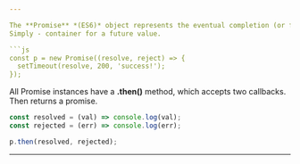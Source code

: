 ```yaml
---

The **Promise** *(ES6)* object represents the eventual completion (or failure) of an asynchronous operation and its resulting value.  
Simply - container for a future value.  

```js
const p = new Promise((resolve, reject) => {
  setTimeout(resolve, 200, 'success!');
});
```
All Promise instances have a **.then()** method, which accepts two callbacks. Then returns a promise.   
```js
const resolved = (val) => console.log(val);
const rejected = (err) => console.log(err);

p.then(resolved, rejected);
```


---
```

